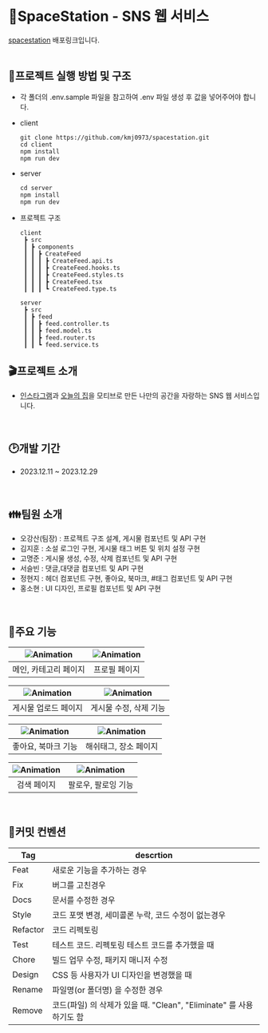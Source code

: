 # 🚀SpaceStation - SNS 웹 서비스
[spacestation](http://kdt-sw-7-team03.elicecoding.com/) 배포링크입니다.
<br />
<br />
## :file_folder:프로젝트 실행 방법 및 구조
- 각 폴더의 .env.sample 파일을 참고하여 .env 파일 생성 후 값을 넣어주어야 합니다.

- client
  
      git clone https://github.com/kmj0973/spacestation.git
      cd client
      npm install
      npm run dev


- server

      cd server
      npm install
      npm run dev

- 프로젝트 구조

      client
       ┣ src
       ┃ ┣ components
       ┃ ┃ ┣ CreateFeed
       ┃ ┃ ┃ ┣ CreateFeed.api.ts
       ┃ ┃ ┃ ┣ CreateFeed.hooks.ts
       ┃ ┃ ┃ ┣ CreateFeed.styles.ts
       ┃ ┃ ┃ ┣ CreateFeed.tsx
       ┃ ┃ ┃ ┗ CreateFeed.type.ts

      server
       ┣ src
       ┃ ┣ feed
       ┃ ┃ ┣ feed.controller.ts
       ┃ ┃ ┣ feed.model.ts
       ┃ ┃ ┣ feed.router.ts
       ┃ ┃ ┗ feed.service.ts

## :clapper:프로젝트 소개
- [인스타그램](https://www.instagram.com/)과 [오늘의 집](https://ohou.se/)을 모티브로 만든 나만의 공간을 자랑하는 SNS 웹 서비스입니다.
<br />

## :clock2:개발 기간
- 2023.12.11 ~ 2023.12.29
<br />

## :family:팀원 소개
- 오강산(팀장) : 프로젝트 구조 설계, 게시물 컴포넌트 및 API 구현
- 김지훈 : 소설 로그인 구현, 게시물 태그 버튼 및 위치 설정 구현 
- 고명준 : 게시물 생성, 수정, 삭제 컴포넌트 및 API 구현
- 서슬빈 : 댓글,대댓글 컴포넌트 및 API 구현
- 정현지 : 헤더 컴포넌트 구현, 좋아요, 북마크, #태그 컴포넌트 및 API 구현
- 홍소현 : UI 디자인, 프로필 컴포넌트 및 API 구현
<br />

## :closed_book:주요 기능

| ![Animation](https://github.com/kmj0973/spacestation/assets/92308258/1b091cd5-a1f5-456a-9a2c-83707fa0e502) |![Animation](https://github.com/kmj0973/spacestation/assets/92308258/e3bff4c0-2cec-483d-9e30-28120899658f) |
|:--------------------:|:--------------------:|
| 메인, 카테고리 페이지 | 프로필 페이지 | 

|![Animation](https://github.com/kmj0973/spacestation/assets/92308258/a6c16c74-e2d1-4c54-8683-3d67dca2f3a6) | ![Animation](https://github.com/kmj0973/spacestation/assets/92308258/aa6cb5a7-ac8f-4455-a7c3-6fd4dc9e3ee3) |
|:--------------------:|:--------------------:|
| 게시물 업로드 페이지 | 게시물 수정, 삭제 기능 |

| ![Animation](https://github.com/kmj0973/spacestation/assets/92308258/30f7b504-2964-4d71-8027-5d5956265909) | ![Animation](https://github.com/kmj0973/spacestation/assets/92308258/d3e3f506-5127-4858-8b19-b9a5709cb9a9)|
|:--------------------:|:--------------------:|
| 좋아요, 북마크 기능 | 해쉬태그, 장소 페이지 | 

| ![Animation](https://github.com/kmj0973/spacestation/assets/92308258/3d15aaa3-0e8f-466b-8392-43ac6420c8db)| ![Animation](https://github.com/kmj0973/spacestation/assets/92308258/8dda7af4-815b-4dd1-b4d1-d4f748ed2ed6)|
|:--------------------:|:--------------------:|
| 검색 페이지 | 팔로우, 팔로잉 기능 | 
<br />

## 🔧커밋 컨벤션

| Tag | descrtion |
| ------ | ------ |
| Feat |  새로운 기능을 추가하는 경우 |
| Fix | 버그를 고친경우| 
| Docs | 문서를 수정한 경우| 
| Style | 코드 포맷 변경, 세미콜론 누락, 코드 수정이 없는경우| 
| Refactor | 코드 리펙토링| 
| Test | 테스트 코드. 리펙토링 테스트 코드를 추가했을 때| 
| Chore | 빌드 업무 수정, 패키지 매니저 수정| 
| Design | CSS 등 사용자가 UI 디자인을 변경했을 때| 
| Rename | 파일명(or 폴더명) 을 수정한 경우| 
| Remove | 코드(파일) 의 삭제가 있을 때. "Clean", "Eliminate" 를 사용하기도 함| 
